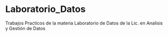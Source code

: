 # Laboratorio_Datos
Trabajos Practicos de la materia Laboratorio de Datos de la Lic. en Analisis y Gestión de Datos
